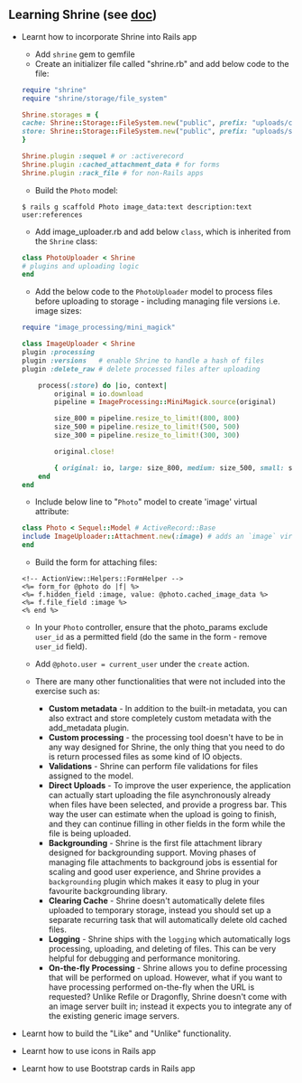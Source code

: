 ## **Learning Shrine** (see [doc](http://shrinerb.com/))
- Learnt how to incorporate Shrine into Rails app
    - Add ```shrine``` gem to gemfile
    - Create an initializer file called "shrine.rb" and add below code to the file:
    ```ruby
    require "shrine"
    require "shrine/storage/file_system"

    Shrine.storages = {
    cache: Shrine::Storage::FileSystem.new("public", prefix: "uploads/cache"), # temporary
    store: Shrine::Storage::FileSystem.new("public", prefix: "uploads/store"), # permanent
    }

    Shrine.plugin :sequel # or :activerecord
    Shrine.plugin :cached_attachment_data # for forms
    Shrine.plugin :rack_file # for non-Rails apps
    ```
    - Build the ```Photo``` model:
    ```
    $ rails g scaffold Photo image_data:text description:text user:references
    ```
    - Add image_uploader.rb and add below ```class```, which is inherited from the ```Shrine``` class:
    ```ruby
    class PhotoUploader < Shrine
    # plugins and uploading logic
    end
    ```
    - Add the below code to the ```PhotoUploader``` model to process files before uploading to storage - including managing file versions i.e. image sizes:
    ```ruby
    require "image_processing/mini_magick"

    class ImageUploader < Shrine
    plugin :processing
    plugin :versions   # enable Shrine to handle a hash of files
    plugin :delete_raw # delete processed files after uploading

        process(:store) do |io, context|
            original = io.download
            pipeline = ImageProcessing::MiniMagick.source(original)

            size_800 = pipeline.resize_to_limit!(800, 800)
            size_500 = pipeline.resize_to_limit!(500, 500)
            size_300 = pipeline.resize_to_limit!(300, 300)

            original.close!

            { original: io, large: size_800, medium: size_500, small: size_300 }
        end
    end
    ```
    - Include below line to "```Photo```" model to create 'image' virtual attribute:
    ```ruby
    class Photo < Sequel::Model # ActiveRecord::Base
    include ImageUploader::Attachment.new(:image) # adds an `image` virtual attribute
    end
    ```
    - Build the form for attaching files:
    ```erb
    <!-- ActionView::Helpers::FormHelper -->
    <%= form_for @photo do |f| %>
    <%= f.hidden_field :image, value: @photo.cached_image_data %>
    <%= f.file_field :image %>
    <% end %>
    ```
    - In your ```Photo``` controller, ensure that the photo_params exclude ```user_id``` as a permitted field (do the same in the form - remove ```user_id``` field).
    - Add ```@photo.user = current_user``` under the ```create``` action.

    - There are many other functionalities that were not included into the exercise such as:
        - **Custom metadata** - In addition to the built-in metadata, you can also extract and store completely custom metadata with the add_metadata plugin.
        - **Custom processing** - the processing tool doesn't have to be in any way designed for Shrine, the only thing that you need to do is return processed files as some kind of IO objects.
        - **Validations** - Shrine can perform file validations for files assigned to the model.
        - **Direct Uploads** - To improve the user experience, the application can actually start uploading the file asynchronously already when files have been selected, and provide a progress bar. This way the user can estimate when the upload is going to finish, and they can continue filling in other fields in the form while the file is being uploaded.
        - **Backgrounding** - Shrine is the first file attachment library designed for backgrounding support. Moving phases of managing file attachments to background jobs is essential for scaling and good user experience, and Shrine provides a ```backgrounding``` plugin which makes it easy to plug in your favourite backgrounding library.
        - **Clearing Cache** - Shrine doesn't automatically delete files uploaded to temporary storage, instead you should set up a separate recurring task that will automatically delete old cached files.
        - **Logging** - Shrine ships with the ```logging``` which automatically logs processing, uploading, and deleting of files. This can be very helpful for debugging and performance monitoring.
        - **On-the-fly Processing** - Shrine allows you to define processing that will be performed on upload. However, what if you want to have processing performed on-the-fly when the URL is requested? Unlike Refile or Dragonfly, Shrine doesn't come with an image server built in; instead it expects you to integrate any of the existing generic image servers.

- Learnt how to build the "Like" and "Unlike" functionality.
- Learnt how to use icons in Rails app
- Learnt how to use Bootstrap cards in Rails app
